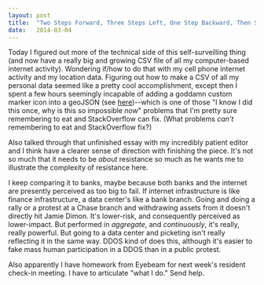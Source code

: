 ```yaml
---
layout: post
title:  "Two Steps Forward, Three Steps Left, One Step Backward, Then Spin In A Circle Until You Throw Up"
date:   2014-03-04
---
```


Today I figured out more of the technical side of this self-surveilling thing (and now have a really big and growing CSV file of all my computer-based internet activity). Wondering if/how to do that with my cell phone internet activity and my location data. Figuring out how to make a CSV of all my personal data seemed like a pretty cool accomplishment, except then I spent a few hours seemingly incapable of adding a goddamn custom marker icon into a geoJSON (see [here](http://irl.so/cloudy))--which is one of those "I know I did this once, why is this so impossible *now*" problems that I'm pretty sure remembering to eat and StackOverflow can fix. (What problems *can't* remembering to eat and StackOverflow fix?) 

Also talked through that unfinished essay with my incredibly patient editor and I think have a clearer sense of direction with finishing the piece. It's not so much that it needs to be *about* resistance so much as he wants me to illustrate the complexity of resistance here. 

I keep comparing it to banks, maybe because both banks and the internet are presently perceived as too big to fail. If internet infrastructure is like finance infrastructure, a data center's like a bank branch. Going and doing a rally or a protest at a Chase branch and withdrawing assets from it doesn't directly hit Jamie Dimon. It's lower-risk, and consequently perceived as lower-impact. But performed in *aggregate*, and *continuously*, it's really, really powerful. But going to a data center and picketing isn't really reflecting it in the same way. DDOS kind of does this, although it's easier to fake mass human participation in a DDOS than in a public protest. 

Also apparently I have homework from Eyebeam for next week's resident check-in meeting. I have to articulate "what I do." Send help. 